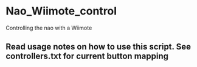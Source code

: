 # Nao_Wiimote_control
Controlling the nao with a Wiimote


Read usage notes on how to use this script.
See controllers.txt for current button mapping
-
